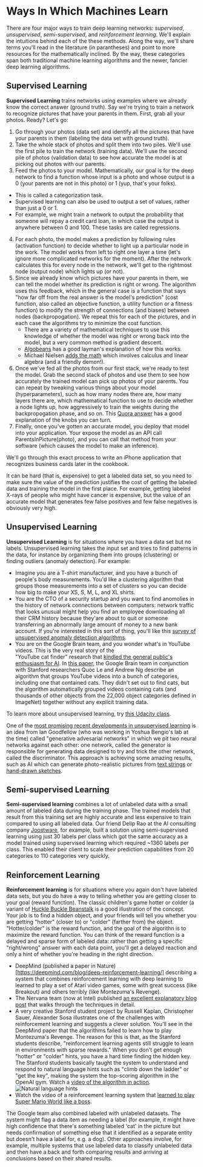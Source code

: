# Ways In Which Machines Learn

There are four major ways to train deep learning networks: _supervised_, _unsupervised_, _semi-supervised_, and _reinforcement learning_. We'll explain the intuitions behind each of the these methods. Along the way, we'll share terms you'll read in the literature (in parantheses) and point to more resources for the mathematically inclined. By the way, these categories span both traditional machine learning algorithms and the newer, fancier deep learning algorithms.

## Supervised Learning
**Supervised Learning** trains networks using examples where we already know the correct answer (ground truth). Say we're trying to train a network to recognize pictures that have your parents in them. First, grab all your photos. Ready? Let's go:
1. Go through your photos (data set) and identify all the pictures that have your parents in them (labeling the data set with ground truth).
2. Take the whole stack of photos and split them into two piles. We'll use the first pile to train the network (training data). We'll use the second pile of photos (validation data) to see how accurate the model is at picking out photos with our parents. 
3. Feed the photos to your model. Mathematically, our goal is for the deep network to find a function whose input is a photo and whose output is a 0 (your parents are not in this photo) or 1 (yup, that's your folks). 
  * This is called a categorization task.
  * Supervised learning can also be used to output a set of values, rather than just a 0 or 1. 
  * For example, we might train a network to output the probability that someone will repay a credit card loan, in which case the output is anywhere between 0 and 100. These tasks are called regressions. 
4. For each photo, the model makes a prediction by following rules (activation function) to decide whether to light up a particular node in the work. The model works from left to right one layer a time (let's ignore more complicated networks for the moment). After the network calculates this for every node in the network, we'll get to the rightmost node (output node) which lights up (or not). 
5. Since we already know which pictures have your parents in them, we can tell the model whether its prediction is right or wrong. The algorithm uses this feedback, which in the general case is a function that says "how far off from the real answer is the model's prediction" (cost function, also called an objective function, a utility function or a fitness function) to modify the strength of connections (and biases) between nodes (backpropogation). We repeat this for each of the pictures, and in each case the algorithms try to minimize the cost function. 
   * There are a variety of mathematical techniques to use this knowledge of whether the model was right or wrong back into the model, but a very common method is gradient descent.  
   * [Algobeans](https://algobeans.com/2016/11/03/artificial-neural-networks-intro2/) has a good layman's explanation of how this works. 
   * Michael Nielsen [adds the math](http://neuralnetworksanddeeplearning.com/chap2.html) which involves calculus and linear algebra (and a friendly demon!).   
6. Once we've fed all the photos from our first stack, we're ready to test the model. Grab the second stack of photos and use them to see how accurately the trained model can pick up photos of your parents. You can repeat by tweaking various things about your model (hyperparameters), such as how many nodes there are, how many layers there are, which mathematical function to use to decide whether a node lights up, how aggressively to train the weights during the backpropogation phase, and so on. This [Quora answer](https://www.quora.com/What-are-hyperparameters-in-machine-learning) has a good explanation of the knobs you can turn. 
7. Finally, once you've gotten an accurate model, you deploy that model into your application. Your expose the model as an API call ParentsInPicture(photo), and you can call that method from your software (which causes the model to make an inference).

We'll go through this exact process to write an iPhone application that recognizes business cards later in the cookbook.

It can be hard (that is, expensive) to get a labeled data set, so you need to make sure the value of the prediction justifies the cost of getting the labeled data and training the model in the first place. For example, getting labeled X-rays of people who might have cancer is expensive, but the value of an accurate model that generates few false positives and few false negatives is obviously very high.

## Unsupervised Learning

**Unsupervised Learning** is for situations where you have a data set but no labels. Unsupervised learning takes the input set and tries to find patterns in the data, for instance by organizning them into groups (clustering) or finding outliers (anomaly detection). For example:
* Imagine you are a T-shirt manufacturer, and you have a bunch of people's body measurements. You'd like a clustering algorithm that groups those measurements into a set of clusters so you can decide how big to make your XS, S, M, L, and XL shirts. 
* You are the CTO of a security startup and you want to find anomolies in the history of network connections between computers: network traffic that looks unusual might help you find an employee downloading all their CRM history because they'are about to quit or someone transferring an abnormally large amount of money to a new bank account. If you're interested in this sort of thing, you'll like this [survey of unsupervised anomaly detection algorithms](http://journals.plos.org/plosone/article?id=10.1371/journal.pone.0152173).
* You are on the Google Brain team, and you wonder what's in YouTube videos. This is the very real story of the   
"YouTube cat finder" research that [kindled the general public's enthusiasm for AI](https://www.wired.com/2012/06/google-x-neural-network/). In [this paper](https://arxiv.org/abs/1112.6209), the Google Brain team in conjunction with Stanford researchers Quoc Le and Andrew Ng describe an algorithm that groups YouTube videos into a bunch of categories, including one that contained cats. They didn't set out to find cats, but the algorithm automatically grouped videos containing cats (and thousands of other objects from the 22,000 object categories defined in ImageNet) together without any explicit training data. 

To learn more about unsupervised learning, try [this Udacity class](https://www.udacity.com/course/machine-learning-unsupervised-learning--ud741). 

One of the [most promising recent developments in unsupervised learning](https://www.quora.com/What-are-some-recent-and-potentially-upcoming-breakthroughs-in-deep-learning) is an idea from Ian Goodfellow (who was working in Yoshua Bengio's lab at the time) called "generative advesarial networks" in which we pit two neural networks against each other: one network, called the generator is responsible for generating data designed to try and trick the other network, called the discriminator. This approach is achieving some amazing results, such as AI which can generate photo-realistic pictures from [text strings](https://arxiv.org/abs/1612.03242) or [hand-drawn sketches](https://arxiv.org/pdf/1611.07004v1.pdf).


## Semi-supervised Learning
**Semi-supervised learning** combines a lot of unlabeled data with a small amount of labeled data during the training phase.  The trained models that result from this training set are highly accurate and less expensive to train compared to using all labeled data. Our friend Delip Rao at the AI consulting company [Joostware](http://joostware.com/), for example, built a solution using semi-supervised learning using just 30 labels per class which got the same accuracy as a model trained using supervised learning which required ~1360 labels per class. This enabled their client to scale their prediction capabilities from 20 categories to 110 categories very quickly.

## Reinforcement Learning
**Reinforcement learning** is for situations where you again don't have labeled data sets, but you do have a way to telling whether you are getting closer to your goal (reward function). The classic children's game hotter or colder (a variant of [Huckle Buckle Beanstalk](https://en.wikipedia.org/wiki/Huckle_buckle_beanstalk) is a good illustration of the concept. Your job is to find a hidden object, and your friends will tell you whether you are getting "hotter" (closer to) or "colder" (farther from) the object. "Hotter/colder" is the reward function, and the goal of the algorithn is to maximize the reward function. You can think of the reward function is a delayed and sparse form of labeled data: rather than getting a specific "right/wrong" answer with each data point, you'll get a delayed reaction and only a hint of whether you're heading in the right direction.
   * DeepMind (published a paper in Nature)[https://deepmind.com/blog/deep-reinforcement-learning/] describing a system that combines reinforcement learning with deep learning to learned to play a set of Atari video games, some with great success (like Breakout) and others terribly (like Montezuma's Revenge).   
   * The Nervana team (now at Intel) published [an excellent explanatory blog post](https://www.nervanasys.com/demystifying-deep-reinforcement-learning/) that walks through the techniques in detail.
   * A very creative Stanford student project by Russell Kaplan, Christopher Sauer, Alexander Sosa illustrates one of the challenges with reinforcement learning and suggests a clever solution. You'll see in the DeepMind paper that the algorithms failed to learn how to play Montezuma's Revenge. The reason for this is that, as the Stanford students describe,  "reinforcement learning agents still struggle to learn in environments with sparse rewards." When you don't get enough "hotter" or "colder" hints, you have a hard time finding the hidden key. The Stanford students basically taught the system to understand and respond to natural language hints such as "climb down the ladder" or "get the key", making the system the top-scoring algorithm in the OpenAI gym. Watch a [video of the algorithm in action](https://drive.google.com/file/d/0B2ZTvWzKa5PHSkJvQVlsb0FLYzQ/view). 
![Natural language hints](/images/montezuma.png)
   * Watch the video of a reinforcement learning system that [learned to play Super Mario World like a boss](https://www.youtube.com/watch?v=L4KBBAwF_bE). 





The Google team also combined labeled with unlabeled datasets. The system might flag a data item as needing a label (for example, it might have high confidence that there's something labeled 'cat' in the picture but needs confirmation of something else that it identified as a separate entity but doesn't have a label for, e.g. a dog). Other approaches involve, for example, multiple systems that use labeled data to classify unlabeled data and then have a back and forth comparing results and arriving at conclusions based on their shared results.
